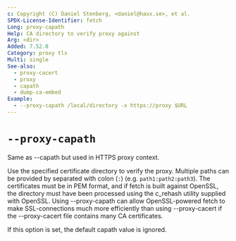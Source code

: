 ```yaml
---
c: Copyright (C) Daniel Stenberg, <daniel@haxx.se>, et al.
SPDX-License-Identifier: fetch
Long: proxy-capath
Help: CA directory to verify proxy against
Arg: <dir>
Added: 7.52.0
Category: proxy tls
Multi: single
See-also:
  - proxy-cacert
  - proxy
  - capath
  - dump-ca-embed
Example:
  - --proxy-capath /local/directory -x https://proxy $URL
---
```


# `--proxy-capath`

Same as --capath but used in HTTPS proxy context.

Use the specified certificate directory to verify the proxy. Multiple paths
can be provided by separated with colon (`:`) (e.g. `path1:path2:path3`). The
certificates must be in PEM format, and if fetch is built against OpenSSL, the
directory must have been processed using the c_rehash utility supplied with
OpenSSL. Using --proxy-capath can allow OpenSSL-powered fetch to make
SSL-connections much more efficiently than using --proxy-cacert if the
--proxy-cacert file contains many CA certificates.

If this option is set, the default capath value is ignored.
